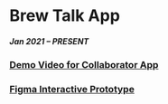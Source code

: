 # Brew Talk App

##### Jan 2021 – PRESENT
### [Demo Video for Collaborator App](https://youtu.be/FIa_14KQVTU)
### [Figma Interactive Prototype](https://www.figma.com/proto/zAn1xSvHpltGi3njVOxu93/Wireframe---Tiffany-Streitenberger?page-id=0%3A1&node-id=17%3A202&viewport=241%2C48%2C0.17&scaling=scale-down&starting-point-node-id=17%3A202)

